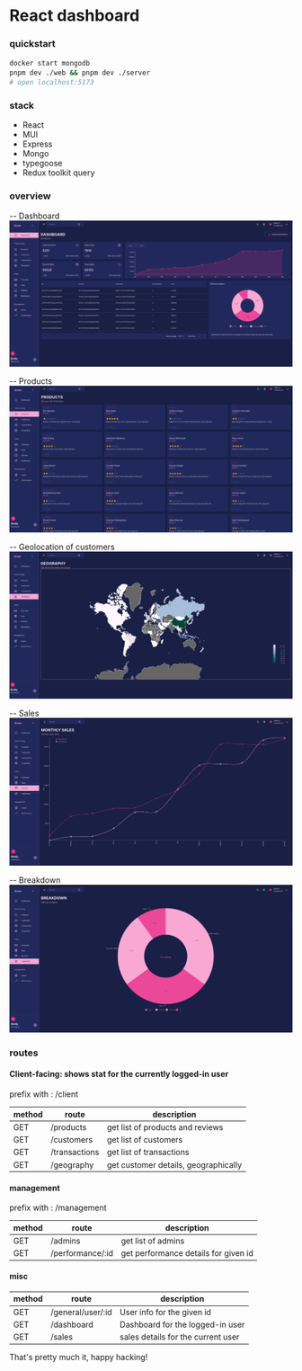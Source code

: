 # React dashboard

### quickstart

```sh
docker start mongodb
pnpm dev ./web && pnpm dev ./server
# open localhost:5173
```

### stack

- React
- MUI
- Express
- Mongo
- typegoose
- Redux toolkit query

### overview
-- Dashboard
<img src="ss/dashboard.png" />

-- Products
<img src="ss/Products.png" />

-- Geolocation of customers
<img src="ss/map.png" />

-- Sales
<img src="ss/sales.png" />

-- Breakdown
<img src="ss/breakdown-wheel.png" />

### routes

#### Client-facing: shows stat for the currently logged-in user

prefix with : /client

| method | route         | description                          |
| ------ | ------------- | ------------------------------------ |
| GET    | /products     | get list of products and reviews     |
| GET    | /customers    | get list of customers                |
| GET    | /transactions | get list of transactions             |
| GET    | /geography    | get customer details, geographically |

#### management

prefix with : /management

| method | route            | description                          |
| ------ | ---------------- | ------------------------------------ |
| GET    | /admins          | get list of admins                   |
| GET    | /performance/:id | get performance details for given id |

#### misc

| method | route             | description                        |
| ------ | ----------------- | ---------------------------------- |
| GET    | /general/user/:id | User info for the given id         |
| GET    | /dashboard        | Dashboard for the logged-in user   |
| GET    | /sales            | sales details for the current user |

That's pretty much it, happy hacking!
